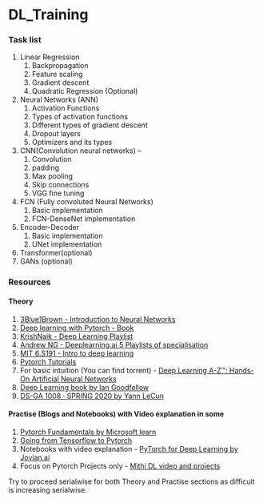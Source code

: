 # DL_Training


### Task list
1. Linear Regression
   1. Backpropagation
   1. Feature scaling
   1. Gradient descent
   1. Quadratic Regression (Optional)
1. Neural Networks (ANN)
   1. Activation Functions
   1. Types of activation functions
   1. Different types of gradient descent
   1. Dropout layers
   1. Optimizers and its types
1. CNN(Convolution neural networks) – 
   1. Convolution 
   1. padding 
   1. Max pooling
   1. Skip connections
   1. VGG fine tuning
1. FCN (Fully convoluted Neural Networks)
   1. Basic implementation
   1. FCN-DenseNet implementation
1. Encoder-Decoder
   1. Basic implementation
   1. UNet implementation
1. Transformer(optional)
1. GANs (optional)


### Resources
#### Theory
1. [3Blue1Brown - Introduction to Neural Networks](https://www.youtube.com/playlist?list=PLZHQObOWTQDNU6R1_67000Dx_ZCJB-3pi)
2. [Deep learning with Pytorch - Book](https://pytorch.org/assets/deep-learning/Deep-Learning-with-PyTorch.pdf)
3. [KrishNaik - Deep Learning Playlist](https://www.youtube.com/playlist?list=PLZoTAELRMXVPGU70ZGsckrMdr0FteeRUi)
4. [Andrew NG - Deeplearning.ai 5 Playlists of specialisation](https://www.youtube.com/c/Deeplearningai/playlists)
5. [MIT 6.S191 - Intro to deep learning](http://introtodeeplearning.com/)
6. [Pytorch Tutorials](https://www.youtube.com/playlist?list=PLhhyoLH6IjfxeoooqP9rhU3HJIAVAJ3Vz)
7. For basic intuition (You can find torrent) - [Deep Learning A-Z™: Hands-On Artificial Neural Networks](https://www.udemy.com/course/deeplearning/)
8. [Deep Learning book by Ian Goodfellow](https://www.deeplearningbook.org/)
9. [DS-GA 1008 · SPRING 2020 by Yann LeCun](https://atcold.github.io/pytorch-Deep-Learning/)

#### Practise (Blogs and Notebooks) with Video explanation in some
1. [Pytorch Fundamentals by Microsoft learn](https://docs.microsoft.com/en-us/learn/paths/pytorch-fundamentals/)
2. [Going from Tensorflow to Pytorch](https://pytorch.org/tutorials/beginner/deep_learning_60min_blitz.html)
3. Notebooks with video explanation - [PyTorch for Deep Learning by Jovian.ai](https://www.youtube.com/watch?v=GIsg-ZUy0MY&ab_channel=freeCodeCamp.org)
4. Focus on Pytorch Projects only - [Mithi DL video and projects](https://mithi.github.io/deep-blueberry/)

Try to proceed serialwise for both Theory and Practise sections as difficult is increasing serialwise. 

